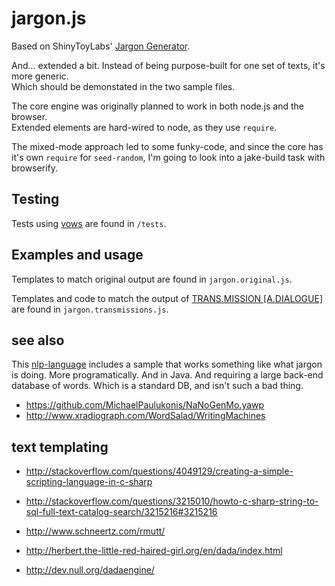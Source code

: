 jargon.js
=========

Based on ShinyToyLabs'  [Jargon Generator](http://shinytoylabs.com/jargon/).

And... extended a bit. Instead of being purpose-built for one set of texts, it's more generic.<br/>
Which should be demonstated in the two sample files.

The core engine was originally planned to work in both node.js and the browser.<br>
Extended elements are hard-wired to node, as they use `require`.

The mixed-mode approach led to some funky-code, and since the core has it's own `require` for `seed-random`, I'm going to look into a jake-build task with browserify.

## Testing
Tests using [vows](http://vowsjs.org/) are found in `/tests`.


## Examples and usage
Templates to match original output are found in `jargon.original.js`.

Templates and code to match the output of [TRANS.MISSION \[A.DIALOGUE\]](http://luckysoap.com/generations/transmission.html) are found in `jargon.transmissions.js`.


## see also
This [nlp-language](http://www.playchilla.com/a-programming-language-for-natural-language-generation) includes a sample that works something like what jargon is doing. More programatically. And in Java. And requiring a large back-end database of words. Which is a standard DB, and isn't such a bad thing.

* https://github.com/MichaelPaulukonis/NaNoGenMo.yawp
* http://www.xradiograph.com/WordSalad/WritingMachines


## text templating
* http://stackoverflow.com/questions/4049129/creating-a-simple-scripting-language-in-c-sharp
* http://stackoverflow.com/questions/3215010/howto-c-sharp-string-to-sql-full-text-catalog-search/3215216#3215216

* http://www.schneertz.com/rmutt/
* http://herbert.the-little-red-haired-girl.org/en/dada/index.html
* http://dev.null.org/dadaengine/

